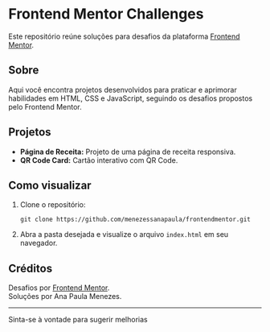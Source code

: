 # Frontend Mentor Challenges

Este repositório reúne soluções para desafios da plataforma [Frontend Mentor](https://www.frontendmentor.io/).

## Sobre

Aqui você encontra projetos desenvolvidos para praticar e aprimorar habilidades em HTML, CSS e JavaScript, seguindo os desafios propostos pelo Frontend Mentor.

## Projetos

- **Página de Receita:** Projeto de uma página de receita responsiva.
- **QR Code Card:** Cartão interativo com QR Code.

## Como visualizar

1. Clone o repositório:
   ```
   git clone https://github.com/menezessanapaula/frontendmentor.git
   ```
2. Abra a pasta desejada e visualize o arquivo `index.html` em seu navegador.

## Créditos

Desafios por [Frontend Mentor](https://www.frontendmentor.io/).  
Soluções por Ana Paula Menezes.

---
Sinta-se à vontade para sugerir melhorias
